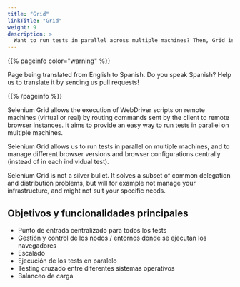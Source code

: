```yaml
---
title: "Grid"
linkTitle: "Grid"
weight: 9
description: >
  Want to run tests in parallel across multiple machines? Then, Grid is for you.
---
```


{{% pageinfo color="warning" %}}
<p class="lead">
   <i class="fas fa-language display-4"></i> 
   Page being translated from 
   English to Spanish. Do you speak Spanish? Help us to translate
   it by sending us pull requests!
</p>
{{% /pageinfo %}}

Selenium Grid allows the execution of WebDriver scripts on remote machines (virtual
or real) by routing commands sent by the client to remote browser instances.
It aims to provide an easy way to run tests in parallel on multiple machines.

Selenium Grid allows us to run tests in parallel on multiple machines,
and to manage different browser versions and browser configurations centrally
(instead of in each individual test).

Selenium Grid is not a silver bullet.
It solves a subset of common delegation and distribution problems,
but will for example not manage your infrastructure,
and might not suit your specific needs.

## Objetivos y funcionalidades principales

* Punto de entrada centralizado para todos los tests
* Gestión y control de los nodos / entornos donde se ejecutan los navegadores
* Escalado
* Ejecución de los tests en paralelo
* Testing cruzado entre diferentes sistemas operativos
* Balanceo de carga
